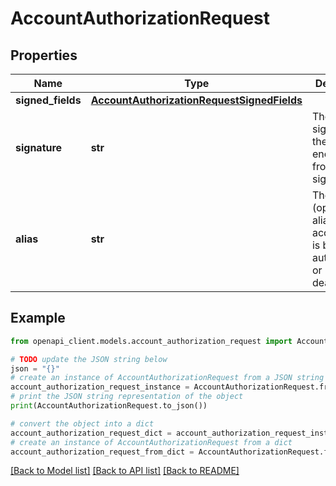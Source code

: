 # AccountAuthorizationRequest


## Properties

Name | Type | Description | Notes
------------ | ------------- | ------------- | -------------
**signed_fields** | [**AccountAuthorizationRequestSignedFields**](AccountAuthorizationRequestSignedFields.md) |  | 
**signature** | **str** | The signature of the request, encoded from the signedFields | 
**alias** | **str** | The (optional) alias of the account that is being authorized or deauthorized | [optional] 

## Example

```python
from openapi_client.models.account_authorization_request import AccountAuthorizationRequest

# TODO update the JSON string below
json = "{}"
# create an instance of AccountAuthorizationRequest from a JSON string
account_authorization_request_instance = AccountAuthorizationRequest.from_json(json)
# print the JSON string representation of the object
print(AccountAuthorizationRequest.to_json())

# convert the object into a dict
account_authorization_request_dict = account_authorization_request_instance.to_dict()
# create an instance of AccountAuthorizationRequest from a dict
account_authorization_request_from_dict = AccountAuthorizationRequest.from_dict(account_authorization_request_dict)
```
[[Back to Model list]](../README.md#documentation-for-models) [[Back to API list]](../README.md#documentation-for-api-endpoints) [[Back to README]](../README.md)


